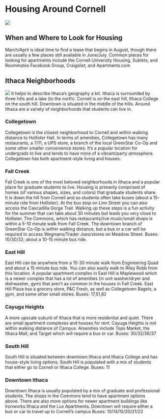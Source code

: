 # Housing Around Cornell 

![](Cornell_University.jpg)

## When and Where to Look for Housing 
March/April is ideal time to find a lease that begins in August, though there are usually a few places still available in June/July. Common places for looking for apartments include the Cornell University Housing, Sublets, and Roommates Facebook Group, Craigslist, and Apartments.com


## Ithaca Neighborhoods 
![](../images/Ithaca_Neighborhoods.png)
It helps to describe Ithaca’s geography a bit. Ithaca is surrounded by three hills and a lake (to the north). Cornell is on the east hill, Ithaca College on the south hill. Downtown is situated in the middle of the hills. Around Ithaca are a variety of neighborhoods that students can live in. 



### Collegetown
Collegetown is the closest neighborhood to Cornell and within walking distance to Hollister Hall. In terms of amenities, Collegetown has many restaurants, a 7/11, a UPS store, a branch of the local GreenStar Co-Op and some other smaller convenience stores. It’s a popular location for undergrads to live and tends to have more of a vibrant/party atmosphere. Collegetown has both apartment-style living and houses. 

### Fall Creek
Fall Creek is one of the most beloved neighborhoods in Ithaca and a popular place for graduate students to live. Housing is primarily comprised of homes (of various shapes, sizes, and colors) that graduate students share. It is down the hill from Cornell and so students often take buses (about a 15-minute ride from Hollister). At the bus stop on Linn Street you can also access the Cascadilla Gorge Trail. Walking up these steps is a fun activity for the summer that can take about 30 minutes but leads you very close to Hollister. The Commons, which has restaurants/live music/small shops is within a 5-10 minute walk from Fall Creek. The downtown branch of GreenStar Co-Op is within walking distance, but a bus or a car will be required to access Wegmans/Trader Joes/stores on Meadow Street. Buses: 10/30/32; about a 10-15 minute bus ride. 

### East Hill
East Hill can be anywhere from a 15-30 minute walk from Engineering Quad and about a 15 minute bus ride. You can also easily walk to Riley Robb from this location. A popular apartment complex in East Hill is Maplewood which is a newer complex that has a lot of amenities (in unit washer/dryer and dishwasher, gym) that aren’t as common in the houses in Fall Creek. East Hill Plaza has a grocery store, P&C Fresh, as well as Collegetown Bagels, a gym, and some other small stores. Buses: 17,51,82 

### Cayuga Heights
A more upscale suburb of Ithaca that is more residential and quiet. There are small apartment complexes and houses for rent. Cayuga Heights is not within walking distance of Campus. Amenities include Tops Market, the Ithaca Mall, and Target which will require a bus or car. Buses:  30/32/36/37

### South Hill
South Hill is situated between downtown Ithaca and Ithaca College and has house-style living options. South Hill is populated with a mix of students that either go to Cornell or Ithaca College. Buses: 11

### Downtown Ithaca
Downtown Ithaca is usually populated by a mix of graduate and professional students. The shops in the Commons tend to have apartment options above. There are also more options for newer apartment buildings like Ironworks Ithaca and the Lux Apartments. Downtown will require either a bus or car to travel up to Cornell’s campus Buses: 10/14/15/20/21/22  


